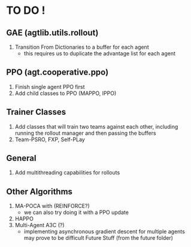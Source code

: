 # TO DO !
## GAE (agtlib.utils.rollout)
1. Transition From Dictionaries to a buffer for each agent
    - this requires us to duplicate the advantage list for each agent
## PPO (agt.cooperative.ppo)
1. Finish single agent PPO first 
2. Add child classes to PPO (MAPPO, IPPO)
## Trainer Classes
1. Add classes that will train two teams against each other, including running the rollout manager and then passing the buffers
2. Team-PSRO, FXP, Self-PLay
## General
1. Add multithreading capabilities for rollouts
## Other Algorithms
1. MA-POCA with (REINFORCE?)
    - we can also try doing it with a PPO update
2. HAPPO
3. Multi-Agent A3C (?)
    - implementing asynchronous gradient descent for multiple agents may prove to be difficult
Future Stuff (from the future folder)